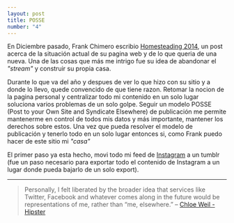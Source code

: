 ```yaml
---
layout: post
title: POSSE
number: "4"
---
```


En Diciembre pasado, Frank Chimero escribio [Homesteading 2014](http://frankchimero.com/blog/homesteading-2014/), un post acerca de la situación actual de su pagina web y de lo que queria de una nueva. Una de las cosas que más me intrigo fue su idea de abandonar el *"stream"* y construir su propia casa.

Durante lo que va del año y despues de ver lo que hizo con su sitio y a donde lo llevo, quede convencido de que tiene razon. Retomar la nocion de la pagina personal y centralizar todo mi contenido en un solo lugar soluciona varios problemas de un solo golpe. Seguir un modelo POSSE (Post to your Own Site and Syndicate Elsewhere) de publicación me permite mantenerme en control de todos mis datos y más importante, mantener los derechos sobre estos. Una vez que pueda resolver el modelo de publicación y tenerlo todo en un solo lugar entonces si, como Frank puedo hacer de este sitio mi *"casa"*

El primer paso ya esta hecho, movi todo mi feed de [Instagram](http://instagram.boneezy.com) a un tumblr (fue un paso necesario para exportar todo el contenido de Instagram a un lugar donde pueda bajarlo de un solo export).

----------------------------------------------

>Personally, I felt liberated by the broader idea that services like Twitter, Facebook and whatever comes along in the future would be representations of me, rather than “me, elsewhere.” – [Chloe Weil - Hipster](http://chloeweil.com/blog/hipster)
